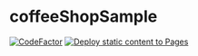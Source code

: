 # coffeeShopSample
[![CodeFactor](https://www.codefactor.io/repository/github/solaris0051/coffeeshopsample/badge)](https://www.codefactor.io/repository/github/solaris0051/coffeeshopsample)
[![Deploy static content to Pages](https://github.com/solaris0051/coffeeShopSample/actions/workflows/static.yml/badge.svg)](https://github.com/solaris0051/coffeeShopSample/actions/workflows/static.yml)
